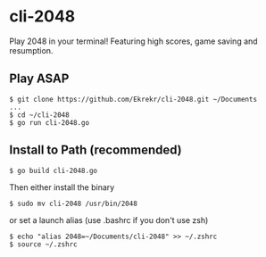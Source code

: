 # cli-2048

Play 2048 in your terminal! Featuring high scores, game saving and resumption.

<!-- TODO: Add gif -->

## Play ASAP

```
$ git clone https://github.com/Ekrekr/cli-2048.git ~/Documents
...
$ cd ~/cli-2048
$ go run cli-2048.go
```

## Install to Path (recommended)

```
$ go build cli-2048.go
```

Then either install the binary
```
$ sudo mv cli-2048 /usr/bin/2048
```

or set a launch alias (use .bashrc if you don't use zsh)

```
$ echo "alias 2048=~/Documents/cli-2048" >> ~/.zshrc
$ source ~/.zshrc
```
